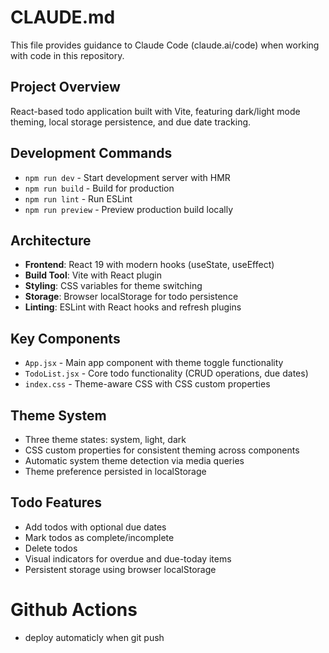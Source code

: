 # CLAUDE.md

This file provides guidance to Claude Code (claude.ai/code) when working with code in this repository.

## Project Overview
React-based todo application built with Vite, featuring dark/light mode theming, local storage persistence, and due date tracking.

## Development Commands
- `npm run dev` - Start development server with HMR
- `npm run build` - Build for production
- `npm run lint` - Run ESLint
- `npm run preview` - Preview production build locally

## Architecture
- **Frontend**: React 19 with modern hooks (useState, useEffect)
- **Build Tool**: Vite with React plugin
- **Styling**: CSS variables for theme switching
- **Storage**: Browser localStorage for todo persistence
- **Linting**: ESLint with React hooks and refresh plugins

## Key Components
- `App.jsx` - Main app component with theme toggle functionality
- `TodoList.jsx` - Core todo functionality (CRUD operations, due dates)
- `index.css` - Theme-aware CSS with CSS custom properties

## Theme System
- Three theme states: system, light, dark
- CSS custom properties for consistent theming across components
- Automatic system theme detection via media queries
- Theme preference persisted in localStorage

## Todo Features
- Add todos with optional due dates
- Mark todos as complete/incomplete
- Delete todos
- Visual indicators for overdue and due-today items
- Persistent storage using browser localStorage

# Github Actions
- deploy automaticly when git push